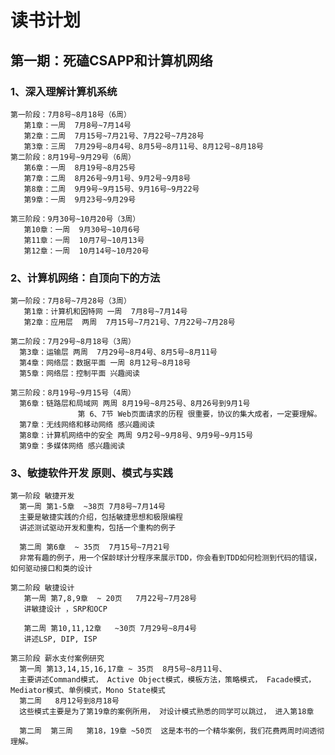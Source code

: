 # 读书计划
## 第一期：死磕CSAPP和计算机网络
### 1、深入理解计算机系统
    第一阶段：7月8号~8月18号（6周）
       第1章：一周  7月8号~7月14号
       第2章：二周  7月15号~7月21号、7月22号~7月28号
       第3章：三周  7月29号~8月4号、8月5号~8月11号、8月12号~8月18号
    第二阶段：8月19号~9月29号（6周）
       第6章：一周  8月19号~8月25号
       第7章：二周  8月26号~9月1号、9月2号~9月8号
       第8章：二周  9月9号~9月15号、9月16号~9月22号
       第9章：一周  9月23号~9月29号
       
    第三阶段：9月30号~10月20号（3周）
       第10章：一周  9月30号~10月6号
       第11章：一周  10月7号~10月13号
       第12章：一周  10月14号~10月20号

### 2、计算机网络：自顶向下的方法
    第一阶段：7月8号~7月28号（3周）
       第1章：计算机和因特网 一周  7月8号~7月14号
       第2章：应用层  两周  7月15号~7月21号、7月22号~7月28号

    第二阶段：7月29号~8月18号（3周）
      第3章：运输层 两周  7月29号~8月4号、8月5号~8月11号
      第4章：网络层：数据平面 一周 8月12号~8月18号
      第5章：网络层：控制平面 兴趣阅读
      
    第三阶段：8月19号~9月15号（4周）
      第6章：链路层和局域网 两周 8月19号~8月25号、8月26号到9月1号
                   第 6、7节 Web页面请求的历程 很重要，协议的集大成者，一定要理解。
      第7章：无线网络和移动网络 感兴趣阅读
      第8章：计算机网络中的安全 两周 9月2号~9月8号、9月9号~9月15号
      第9章：多媒体网络 感兴趣阅读 
      

### 3、敏捷软件开发 原则、模式与实践
    第一阶段 敏捷开发
      第一周 第1-5章  ~38页 7月8号~7月14号
      主要是敏捷实践的介绍，包括敏捷思想和极限编程
      讲述测试驱动开发和重构，包括一个重构的例子

      第二周 第6章  ~ 35页  7月15号~7月21号
      非常有趣的例子，用一个保龄球计分程序来展示TDD，你会看到TDD如何检测到代码的错误，如何驱动接口和类的设计

    第二阶段 敏捷设计
       第一周 第7,8,9章  ~ 20页   7月22号~7月28号
       讲敏捷设计 ，SRP和OCP

       第二周 第10,11,12章   ~30页 7月29号~8月4号
       讲述LSP, DIP, ISP

    第三阶段 薪水支付案例研究   
      第一周 第13,14,15,16,17章 ~ 35页  8月5号~8月11号、
      主要讲述Command模式， Active Object模式，模板方法，策略模式， Facade模式，Mediator模式、单例模式，Mono State模式
      第二周   8月12号到8月18号
      这些模式主要是为了第19章的案例所用， 对设计模式熟悉的同学可以跳过， 进入第18章

      第二周  第三周   第18，19章 ~50页  这是本书的一个精华案例，我们花费两周时间透彻理解。
